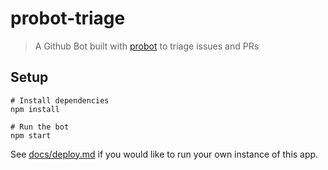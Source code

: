 # probot-triage

> A Github Bot built with [probot](https://github.com/probot/probot) to triage issues and PRs 

## Setup

```
# Install dependencies
npm install

# Run the bot
npm start
```

See [docs/deploy.md](docs/deploy.md) if you would like to run your own instance of this app.
